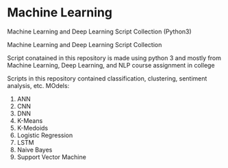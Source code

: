 # Machine Learning
Machine Learning and Deep Learning Script Collection (Python3)

Machine Learning and Deep Learning Script Collection

Script conatained in this repository is made using python 3 and mostly from Machine Learning, Deep Learning, and NLP course assignment in college

Scripts in this repository contained classification, clustering, sentiment analysis, etc.
MOdels:
1. ANN
2. CNN
3. DNN
4. K-Means
5. K-Medoids
6. Logistic Regression
7. LSTM
8. Naive Bayes
9. Support Vector Machine
